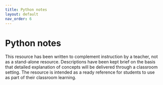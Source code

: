 ```yaml
---
title: Python notes
layout: default
nav_order: 6
---
```


# Python notes

This resource has been written to complement instruction by a teacher, not as a stand-alone resource. Descriptions have been kept brief on the basis that detailed explanation of concepts will be delivered through a classroom setting. The resource is intended as a ready reference for students to use as part of their classroom learning.


